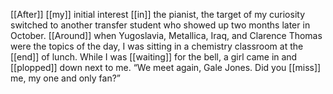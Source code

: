 [[After]] [[my]] initial interest [[in]] the pianist, the target of my curiosity switched to another transfer student who showed up two months later in October. [[Around]] when Yugoslavia, Metallica, Iraq, and Clarence Thomas were the topics of the day, I was sitting in a chemistry classroom at the [[end]] of lunch. While I was [[waiting]] for the bell, a girl came in and [[plopped]] down next to me. “We meet again, Gale Jones. Did you [[miss]] me, my one and only fan?”